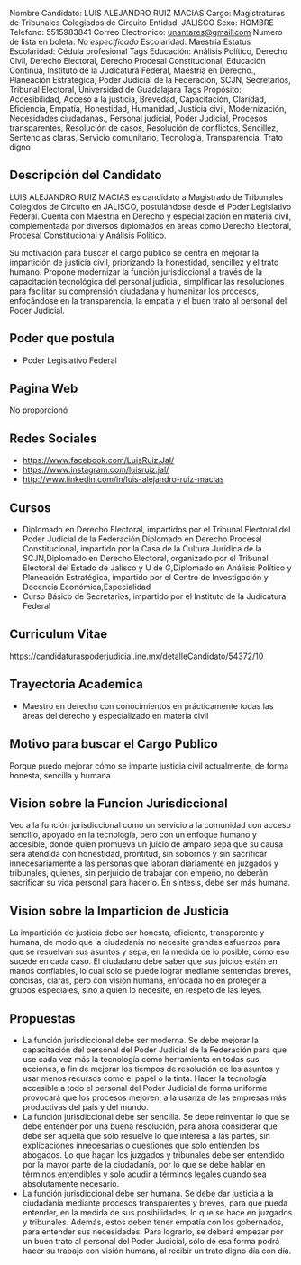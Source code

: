 Nombre Candidato: LUIS ALEJANDRO RUIZ MACIAS
Cargo: Magistraturas de Tribunales Colegiados de Circuito
Entidad: JALISCO
Sexo: HOMBRE
Telefono: 5515983841
Correo Electronico: unantares@gmail.com
Numero de lista en boleta: *No especificado*
Escolaridad: Maestría
Estatus Escolaridad: Cédula profesional
Tags Educación: Análisis Político, Derecho Civil, Derecho Electoral, Derecho Procesal Constitucional, Educación Continua, Instituto de la Judicatura Federal, Maestría en Derecho., Planeación Estratégica, Poder Judicial de la Federación, SCJN, Secretarios, Tribunal Electoral, Universidad de Guadalajara
Tags Propósito: Accesibilidad, Acceso a la justicia, Brevedad, Capacitación, Claridad, Eficiencia, Empatía, Honestidad, Humanidad, Justicia civil, Modernización, Necesidades ciudadanas., Personal judicial, Poder Judicial, Procesos transparentes, Resolución de casos, Resolución de conflictos, Sencillez, Sentencias claras, Servicio comunitario, Tecnología, Transparencia, Trato digno


## Descripción del Candidato 

LUIS ALEJANDRO RUIZ MACIAS es candidato a Magistrado de Tribunales Colegidos de Circuito en JALISCO, postulándose desde el Poder Legislativo Federal. Cuenta con Maestría en Derecho y especialización en materia civil, complementada por diversos diplomados en áreas como Derecho Electoral, Procesal Constitucional y Análisis Político. 

Su motivación para buscar el cargo público se centra en mejorar la impartición de justicia civil, priorizando la honestidad, sencillez y el trato humano. Propone modernizar la función jurisdiccional a través de la capacitación tecnológica del personal judicial, simplificar las resoluciones para facilitar su comprensión ciudadana y humanizar los procesos, enfocándose en la transparencia, la empatía y el buen trato al personal del Poder Judicial.


## Poder que postula

- Poder Legislativo Federal


## Pagina Web

No proporcionó


## Redes Sociales

- https://www.facebook.com/LuisRuiz.Jal/
- https://www.instagram.com/luisruiz.jal/
- http://www.linkedin.com/in/luis-alejandro-ruiz-macias


## Cursos

- Diplomado en Derecho Electoral, impartidos por el Tribunal Electoral del Poder Judicial de la Federación,Diplomado en Derecho Procesal Constitucional, impartido por la Casa de la Cultura Jurídica de la SCJN,Diplomado en Derecho Electoral, organizado por el Tribunal Electoral del Estado de Jalisco y U de G,Diplomado en Análisis Político y Planeación Estratégica, impartido por el Centro de Investigación y Docencia Económica,Especialidad
- Curso Básico de Secretarios, impartido por el Instituto de la Judicatura Federal


## Curriculum Vitae

https://candidaturaspoderjudicial.ine.mx/detalleCandidato/54372/10


## Trayectoria Academica

- Maestro en derecho con conocimientos en prácticamente todas las áreas del derecho y especializado en materia civil


## Motivo para buscar el Cargo Publico

Porque puedo mejorar cómo se imparte justicia civil actualmente, de forma honesta, sencilla y humana


## Vision sobre la Funcion Jurisdiccional

Veo a la función jurisdiccional como un servicio a la comunidad con acceso sencillo, apoyado en la tecnología, pero con un enfoque humano y accesible, donde quien promueva un juicio de amparo sepa que su causa será atendida con honestidad, prontitud, sin sobornos y sin sacrificar innecesariamente a las personas que laboran diariamente en juzgados y tribunales, quienes, sin perjuicio de trabajar con empeño, no deberán sacrificar su vida personal para hacerlo. En síntesis, debe ser más humana.


## Vision sobre la Imparticion de Justicia

La impartición de justicia debe ser honesta, eficiente, transparente y humana, de modo que la ciudadanía no necesite grandes esfuerzos para que se resuelvan sus asuntos y sepa, en la medida de lo posible, cómo eso sucede en cada caso. El ciudadano debe saber que sus juicios están en manos confiables, lo cual solo se puede lograr mediante sentencias breves, concisas, claras, pero con visión humana, enfocada no en proteger a grupos especiales, sino a quien lo necesite, en respeto de las leyes.


## Propuestas

- La función jurisdiccional debe ser moderna. Se debe mejorar la capacitación del personal del Poder Judicial de la Federación para que use cada vez más la tecnología como herramienta en todas sus acciones, a fin de mejorar los tiempos de resolución de los asuntos y usar menos recursos como el papel o la tinta. Hacer la tecnología accesible a todo el personal del Poder Judicial de forma uniforme provocará que los procesos mejoren, a la usanza de las empresas más productivas del país y del mundo.
- La función jurisdiccional debe ser sencilla. Se debe reinventar lo que se debe entender por una buena resolución, para ahora considerar que debe ser aquella que solo resuelve lo que interesa a las partes, sin explicaciones innecesarias o cuestiones que solo entienden los abogados. Lo que hagan los juzgados y tribunales debe ser entendido por la mayor parte de la ciudadanía, por lo que se debe hablar en términos entendibles y solo acudir a términos legales cuando sea absolutamente necesario.
- La función jurisdiccional debe ser humana. Se debe dar justicia a la ciudadanía mediante procesos transparentes y breves, para que pueda entender, en la medida de sus posibilidades, lo que se hace en juzgados y tribunales. Además, estos deben tener empatía con los gobernados, para entender sus necesidades. Para lograrlo, se deberá empezar por un buen trato al personal del Poder Judicial, sólo de esa forma podrá hacer su trabajo con visión humana, al recibir un trato digno día con día.

